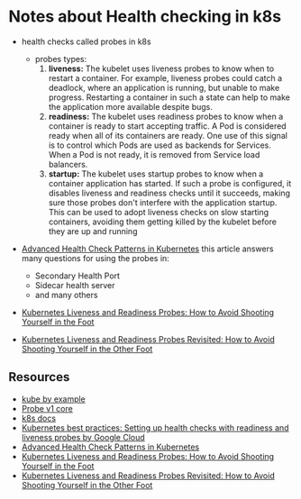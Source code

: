 # Notes about Health checking in k8s


* health checks called probes in k8s
	* probes types:
		1. **liveness:** The kubelet uses liveness probes to know when to restart a container. For example, liveness probes could catch a deadlock, where an application is running, but unable to make progress. Restarting a container in such a state can help to make the application more available despite bugs.
		2. **readiness:** The kubelet uses readiness probes to know when a container is ready to start accepting traffic. A Pod is considered ready when all of its containers are ready. One use of this signal is to control which Pods are used as backends for Services. When a Pod is not ready, it is removed from Service load balancers.
		3. **startup:** The kubelet uses startup probes to know when a container application has started. If such a probe is configured, it disables liveness and readiness checks until it succeeds, making sure those probes don't interfere with the application startup. This can be used to adopt liveness checks on slow starting containers, avoiding them getting killed by the kubelet before they are up and running

* [Advanced Health Check Patterns in Kubernetes](https://ahmet.im/blog/advanced-kubernetes-health-checks/) this article answers many questions for using the probes in:
	* Secondary Health Port
	* Sidecar health server
	* and many others
* [Kubernetes Liveness and Readiness Probes: How to Avoid Shooting Yourself in the Foot](https://blog.colinbreck.com/kubernetes-liveness-and-readiness-probes-how-to-avoid-shooting-yourself-in-the-foot/)
* [Kubernetes Liveness and Readiness Probes Revisited: How to Avoid Shooting Yourself in the Other Foot](https://blog.colinbreck.com/kubernetes-liveness-and-readiness-probes-revisited-how-to-avoid-shooting-yourself-in-the-other-foot/)




## Resources
* [kube by example](https://kubebyexample.com/en/concept/health-checks)
* [Probe v1 core](https://kubernetes.io/docs/reference/generated/kubernetes-api/v1.22/#probe-v1-core)
* [k8s docs](https://kubernetes.io/docs/tasks/configure-pod-container/configure-liveness-readiness-startup-probes/)
* [Kubernetes best practices: Setting up health checks with readiness and liveness probes by Google Cloud](https://cloud.google.com/blog/products/containers-kubernetes/kubernetes-best-practices-setting-up-health-checks-with-readiness-and-liveness-probes)
* [Advanced Health Check Patterns in Kubernetes](https://ahmet.im/blog/advanced-kubernetes-health-checks/) 
* [Kubernetes Liveness and Readiness Probes: How to Avoid Shooting Yourself in the Foot](https://blog.colinbreck.com/kubernetes-liveness-and-readiness-probes-how-to-avoid-shooting-yourself-in-the-foot/)
* [Kubernetes Liveness and Readiness Probes Revisited: How to Avoid Shooting Yourself in the Other Foot](https://blog.colinbreck.com/kubernetes-liveness-and-readiness-probes-revisited-how-to-avoid-shooting-yourself-in-the-other-foot/)
